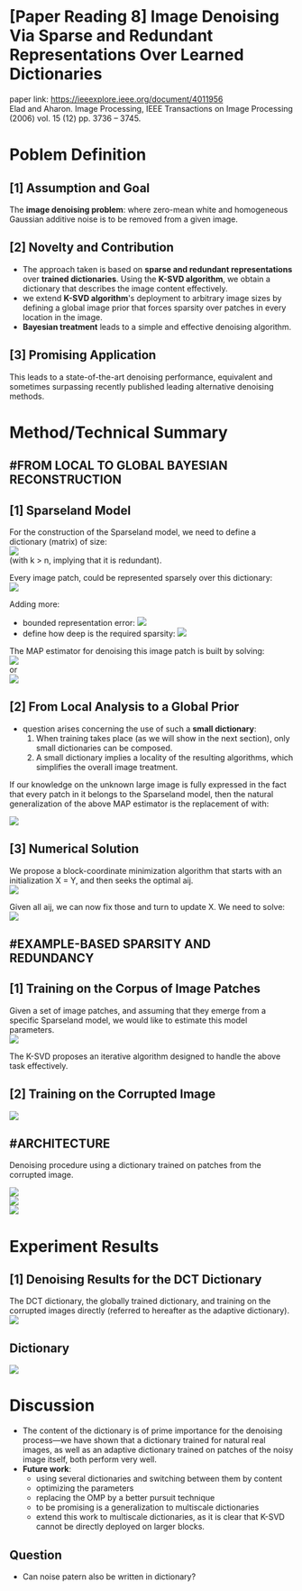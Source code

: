 # [Paper Reading 8] Image Denoising Via Sparse and Redundant Representations Over Learned Dictionaries  
paper link: https://ieeexplore.ieee.org/document/4011956  
Elad and Aharon. Image Processing, IEEE Transactions on Image Processing (2006) vol. 15 (12) pp. 3736 – 3745.
# Poblem Definition
## [1] Assumption and Goal
The **image denoising problem**: where
zero-mean white and homogeneous Gaussian additive noise is to be removed from a given image.  

## [2] Novelty and Contribution
* The approach taken is based on **sparse and redundant representations** over **trained dictionaries**. Using the **K-SVD algorithm**, we obtain a dictionary that describes the image content effectively.  
* we extend **K-SVD algorithm**'s deployment to arbitrary image sizes by defining a global image prior that forces sparsity over patches in every location in the image.  
* **Bayesian treatment** leads to a simple and effective denoising algorithm.  

## [3] Promising Application
This leads to a state-of-the-art denoising performance, equivalent and sometimes surpassing recently published leading alternative denoising methods.

# Method/Technical Summary

## #FROM LOCAL TO GLOBAL BAYESIAN RECONSTRUCTION

## [1] Sparseland Model
For the construction of the Sparseland model, we need to define a dictionary (matrix) of size:  
![](https://i.imgur.com/x8uz2VI.png)  
 (with k > n, implying that it is redundant).  
 
Every image patch, could be represented sparsely over this dictionary:  
![](https://i.imgur.com/OI4n5QK.png)  

Adding more:
* bounded representation error: ![](https://i.imgur.com/jqo00yx.png)  
* define how deep is the required sparsity: ![](https://i.imgur.com/Q9tSeNh.png)  

The MAP estimator for denoising this image patch is
built by solving:  
![](https://i.imgur.com/khZZJdi.png)  
or  
![](https://i.imgur.com/MrfxiXK.png)  

## [2] From Local Analysis to a Global Prior
* question arises concerning the use of such a **small dictionary**:  
    1. When training takes place (as we will show in the next section), only small dictionaries can be composed.  
    2. A small dictionary implies a locality of the resulting algorithms, which simplifies the overall image treatment.  

If our knowledge on the unknown large image is fully expressed in the fact that every patch in it belongs to the Sparseland model, then the natural generalization of the above MAP estimator is the replacement of with:  

![](https://i.imgur.com/yB6K0qY.png)  

## [3] Numerical Solution
We propose a block-coordinate minimization algorithm that starts with an initialization  X = Y, and then seeks the optimal aij.  
![](https://i.imgur.com/h5OsaX5.png) 

Given all aij, we can now fix those and turn to update X. We need to solve:  
![](https://i.imgur.com/Ifye2ow.png)  

## #EXAMPLE-BASED SPARSITY AND REDUNDANCY

## [1] Training on the Corpus of Image Patches
Given a set of image patches, and assuming that they emerge from a specific Sparseland model, we would like to estimate this model parameters.  
![](https://i.imgur.com/DZrfHz9.png)  

The K-SVD proposes an iterative algorithm designed to handle the above task effectively.

## [2] Training on the Corrupted Image
![](https://i.imgur.com/nkeUeKz.png)  

## #ARCHITECTURE
Denoising procedure using a dictionary trained on patches from the corrupted image.  

![](https://i.imgur.com/So1SVrO.png)  
![](https://i.imgur.com/3x1X0Ds.png)  
![](https://i.imgur.com/c4gA1h5.png)  

# Experiment Results

## [1] Denoising Results for the DCT Dictionary
The DCT dictionary, the globally trained dictionary, and training on the corrupted images directly (referred to hereafter as the adaptive dictionary).  
![](https://i.imgur.com/luiOhVL.png)  

## Dictionary
![](https://i.imgur.com/hsI3RNR.png)  

# Discussion
* The content of the dictionary is of prime importance for the denoising process—we have shown that a dictionary trained for natural real images, as well as an adaptive dictionary trained on patches of the noisy image itself, both perform very well.  
* **Future work**:
    * using several dictionaries and switching between them by content
    * optimizing the parameters
    * replacing the OMP by a better pursuit technique
    * to be promising is a generalization to multiscale dictionaries
    * extend this work to multiscale dictionaries, as it is clear that K-SVD cannot be directly deployed on larger blocks.

## Question
* Can noise patern also be written in dictionary?
